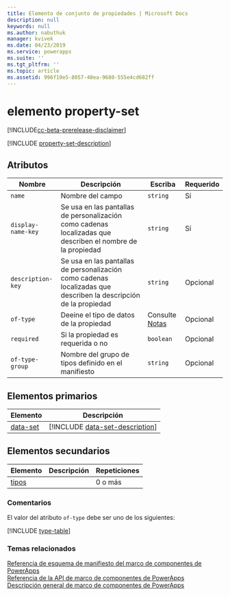```yaml
---
title: Elemento de conjunto de propiedades | Microsoft Docs
description: null
keywords: null
ms.author: nabuthuk
manager: kvivek
ms.date: 04/23/2019
ms.service: powerapps
ms.suite: ''
ms.tgt_pltfrm: ''
ms.topic: article
ms.assetid: 996f10e5-8057-40ea-9680-555e4cd682ff
---
```


# <a name="property-set-element"></a>elemento property-set

[!INCLUDE[cc-beta-prerelease-disclaimer](../../../includes/cc-beta-prerelease-disclaimer.md)]

[!INCLUDE [property-set-description](includes/property-set-description.md)]

## <a name="attributes"></a>Atributos

|Nombre|Descripción|Escriba|Requerido|
|--|--|--|--|
|`name`|Nombre del campo|`string`|Sí|
|`display-name-key`|Se usa en las pantallas de personalización como cadenas localizadas que describen el nombre de la propiedad|`string`|Sí|
|`description-key`|Se usa en las pantallas de personalización como cadenas localizadas que describen la descripción de la propiedad|`string`|Opcional|
|`of-type`|Deeine el tipo de datos de la propiedad|Consulte [Notas](#remarks)|Opcional|
|`required`|Si la propiedad es requerida o no|`boolean`|Opcional|
|`of-type-group`|Nombre del grupo de tipos definido en el manifiesto|`string`|Opcional|

## <a name="parent-elements"></a>Elementos primarios

|Elemento|Descripción|
|--|--|
|[data-set](data-set.md)|[!INCLUDE [data-set-description](includes/data-set-description.md)]|

## <a name="child-elements"></a>Elementos secundarios

|Elemento|Descripción|Repeticiones|
|--|--|--|
|[tipos](types.md)||0 o más|

### <a name="remarks"></a>Comentarios

El valor del atributo `of-type` debe ser uno de los siguientes:

[!INCLUDE [type-table](includes/type-table.md)]

### <a name="related-topics"></a>Temas relacionados

[Referencia de esquema de manifiesto del marco de componentes de PowerApps](index.md)<br/>
[Referencia de la API de marco de componentes de PowerApps](../reference/index.md)<br/>
[Descripción general de marco de componentes de PowerApps](../overview.md)